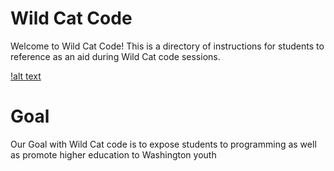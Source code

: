 # Wild Cat Code

Welcome to Wild Cat Code! 
This is a directory of instructions for students to reference as an aid during Wild Cat code sessions.

[!alt text](resources/class.jpg)

# Goal

Our Goal with Wild Cat code is to expose students to programming 
as well as promote higher education to Washington youth
